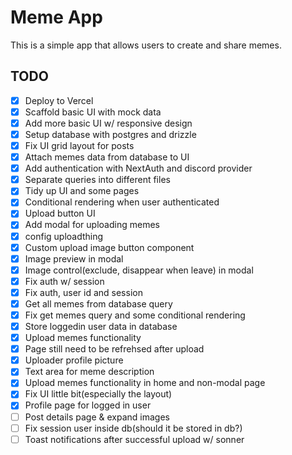 # Meme App

This is a simple app that allows users to create and share memes.

## TODO

- [x] Deploy to Vercel
- [x] Scaffold basic UI with mock data
- [x] Add more basic UI w/ responsive design
- [x] Setup database with postgres and drizzle
- [x] Fix UI grid layout for posts
- [x] Attach memes data from database to UI
- [x] Add authentication with NextAuth and discord provider
- [x] Separate queries into different files
- [x] Tidy up UI and some pages
- [x] Conditional rendering when user authenticated
- [x] Upload button UI
- [x] Add modal for uploading memes
- [x] config uploadthing
- [x] Custom upload image button component
- [x] Image preview in modal
- [x] Image control(exclude, disappear when leave) in modal
- [x] Fix auth w/ session
- [x] Fix auth, user id and session
- [x] Get all memes from database query
- [x] Fix get memes query and some conditional rendering
- [x] Store loggedin user data in database
- [x] Upload memes functionality
- [x] Page still need to be refrehsed after upload
- [x] Uploader profile picture
- [x] Text area for meme description
- [x] Upload memes functionality in home and non-modal page
- [x] Fix UI little bit(especially the layout)
- [x] Profile page for logged in user
- [ ] Post details page & expand images
- [ ] Fix session user inside db(should it be stored in db?)
- [ ] Toast notifications after successful upload w/ sonner
